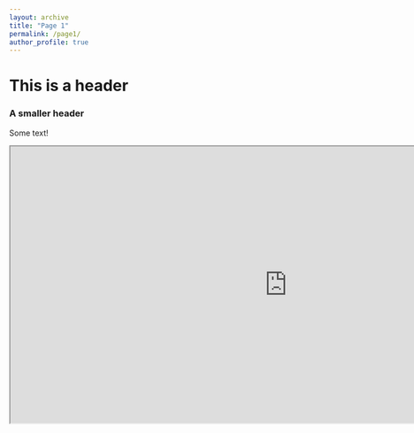 ```yaml
---
layout: archive
title: "Page 1"
permalink: /page1/
author_profile: true
---
```


# This is a header
### A smaller header
Some text!


<iframe height="500" width="1000" src="https://app.crunch.io/dataset/2c7c25d41367416c82560928cc0ee258/browse"></iframe>

